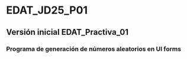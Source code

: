 # EDAT_JD25_P01

## Versión inicial EDAT_Practiva_01

### Programa de generación de números aleatorios en UI forms 
